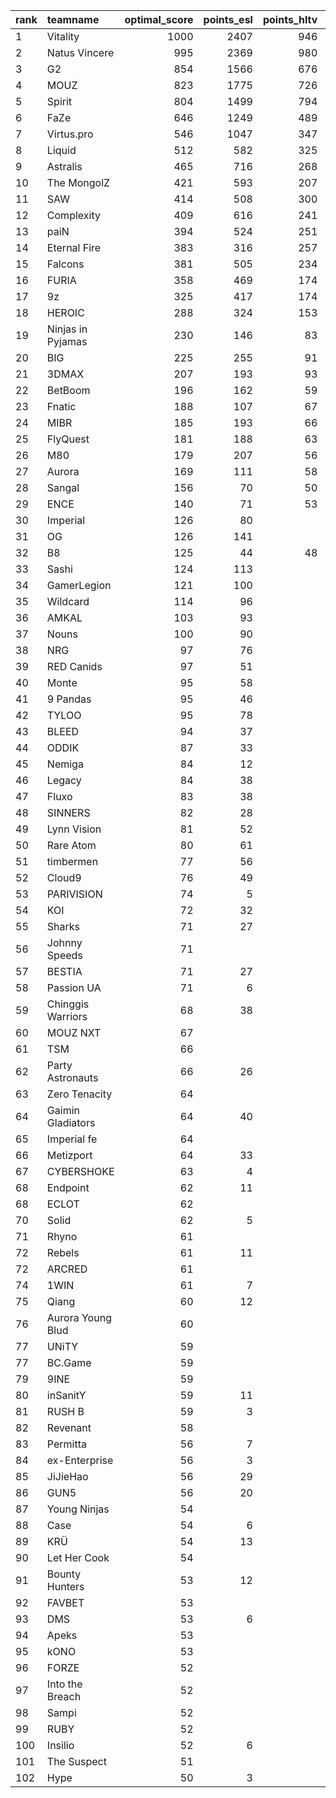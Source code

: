 | rank   | teamname          |   optimal_score |   points_esl |   points_hltv |   points_valve |
|:-------|:------------------|----------------:|-------------:|--------------:|---------------:|
| 1      | Vitality          |            1000 |         2407 |           946 |           1964 |
| 2      | Natus Vincere     |             995 |         2369 |           980 |           1941 |
| 3      | G2                |             854 |         1566 |           676 |           1938 |
| 4      | MOUZ              |             823 |         1775 |           726 |           1876 |
| 5      | Spirit            |             804 |         1499 |           794 |           1820 |
| 6      | FaZe              |             646 |         1249 |           489 |           1712 |
| 7      | Virtus.pro        |             546 |         1047 |           347 |           1568 |
| 8      | Liquid            |             512 |          582 |           325 |           1734 |
| 9      | Astralis          |             465 |          716 |           268 |           1672 |
| 10     | The MongolZ       |             421 |          593 |           207 |           1642 |
| 11     | SAW               |             414 |          508 |           300 |           1540 |
| 12     | Complexity        |             409 |          616 |           241 |           1568 |
| 13     | paiN              |             394 |          524 |           251 |           1509 |
| 14     | Eternal Fire      |             383 |          316 |           257 |           1572 |
| 15     | Falcons           |             381 |          505 |           234 |           1496 |
| 16     | FURIA             |             358 |          469 |           174 |           1576 |
| 17     | 9z                |             325 |          417 |           174 |           1452 |
| 18     | HEROIC            |             288 |          324 |           153 |           1434 |
| 19     | Ninjas in Pyjamas |             230 |          146 |            83 |           1469 |
| 20     | BIG               |             225 |          255 |            91 |           1256 |
| 21     | 3DMAX             |             207 |          193 |            93 |           1361 |
| 22     | BetBoom           |             196 |          162 |            59 |           1370 |
| 23     | Fnatic            |             188 |          107 |            67 |           1372 |
| 24     | MIBR              |             185 |          193 |            66 |           1276 |
| 25     | FlyQuest          |             181 |          188 |            63 |           1091 |
| 26     | M80               |             179 |          207 |            56 |           1216 |
| 27     | Aurora            |             169 |          111 |            58 |           1327 |
| 28     | Sangal            |             156 |           70 |            50 |           1303 |
| 29     | ENCE              |             140 |           71 |            53 |           1206 |
| 30     | Imperial          |             126 |           80 |               |           1207 |
| 31     | OG                |             126 |          141 |               |           1070 |
| 32     | B8                |             125 |           44 |            48 |           1143 |
| 33     | Sashi             |             124 |          113 |               |           1113 |
| 34     | GamerLegion       |             121 |          100 |               |           1122 |
| 35     | Wildcard          |             114 |           96 |               |           1087 |
| 36     | AMKAL             |             103 |           93 |               |           1019 |
| 37     | Nouns             |             100 |           90 |               |           1000 |
| 38     | NRG               |              97 |           76 |               |           1019 |
| 39     | RED Canids        |              97 |           51 |               |           1112 |
| 40     | Monte             |              95 |           58 |               |           1071 |
| 41     | 9 Pandas          |              95 |           46 |               |           1125 |
| 42     | TYLOO             |              95 |           78 |               |            993 |
| 43     | BLEED             |              94 |           37 |               |           1166 |
| 44     | ODDIK             |              87 |           33 |               |           1134 |
| 45     | Nemiga            |              84 |           12 |               |           1226 |
| 46     | Legacy            |              84 |           38 |               |           1074 |
| 47     | Fluxo             |              83 |           38 |               |           1067 |
| 48     | SINNERS           |              82 |           28 |               |           1125 |
| 49     | Lynn Vision       |              81 |           52 |               |            975 |
| 50     | Rare Atom         |              80 |           61 |               |            927 |
| 51     | timbermen         |              77 |           56 |               |            918 |
| 52     | Cloud9            |              76 |           49 |               |            938 |
| 53     | PARIVISION        |              74 |            5 |               |           1130 |
| 54     | KOI               |              72 |           32 |               |           1003 |
| 55     | Sharks            |              71 |           27 |               |           1034 |
| 56     | Johnny Speeds     |              71 |              |               |           1097 |
| 57     | BESTIA            |              71 |           27 |               |           1027 |
| 58     | Passion UA        |              71 |            6 |               |           1091 |
| 59     | Chinggis Warriors |              68 |           38 |               |            920 |
| 60     | MOUZ NXT          |              67 |              |               |           1050 |
| 61     | TSM               |              66 |              |               |           1046 |
| 62     | Party Astronauts  |              66 |           26 |               |            979 |
| 63     | Zero Tenacity     |              64 |              |               |           1017 |
| 64     | Gaimin Gladiators |              64 |           40 |               |            856 |
| 65     | Imperial fe       |              64 |              |               |           1016 |
| 66     | Metizport         |              64 |           33 |               |            897 |
| 67     | CYBERSHOKE        |              63 |            4 |               |           1005 |
| 68     | Endpoint          |              62 |           11 |               |            996 |
| 68     | ECLOT             |              62 |              |               |            996 |
| 70     | Solid             |              62 |            5 |               |            988 |
| 71     | Rhyno             |              61 |              |               |            981 |
| 72     | Rebels            |              61 |           11 |               |            977 |
| 72     | ARCRED            |              61 |              |               |            977 |
| 74     | 1WIN              |              61 |            7 |               |            976 |
| 75     | Qiang             |              60 |           12 |               |            968 |
| 76     | Aurora Young Blud |              60 |              |               |            967 |
| 77     | UNiTY             |              59 |              |               |            961 |
| 77     | BC.Game           |              59 |              |               |            961 |
| 79     | 9INE              |              59 |              |               |            952 |
| 80     | inSanitY          |              59 |           11 |               |            951 |
| 81     | RUSH B            |              59 |            3 |               |            950 |
| 82     | Revenant          |              58 |              |               |            938 |
| 83     | Permitta          |              56 |            7 |               |            921 |
| 84     | ex-Enterprise     |              56 |            3 |               |            918 |
| 85     | JiJieHao          |              56 |           29 |               |                |
| 86     | GUN5              |              56 |           20 |               |            911 |
| 87     | Young Ninjas      |              54 |              |               |            895 |
| 88     | Case              |              54 |            6 |               |            892 |
| 89     | KRÜ               |              54 |           13 |               |            891 |
| 90     | Let Her Cook      |              54 |              |               |            884 |
| 91     | Bounty Hunters    |              53 |           12 |               |            874 |
| 92     | FAVBET            |              53 |              |               |            873 |
| 93     | DMS               |              53 |            6 |               |            871 |
| 94     | Apeks             |              53 |              |               |            869 |
| 95     | kONO              |              53 |              |               |            868 |
| 96     | FORZE             |              52 |              |               |            867 |
| 97     | Into the Breach   |              52 |              |               |            866 |
| 98     | Sampi             |              52 |              |               |            863 |
| 99     | RUBY              |              52 |              |               |            858 |
| 100    | Insilio           |              52 |            6 |               |            856 |
| 101    | The Suspect       |              51 |              |               |            852 |
| 102    | Hype              |              50 |            3 |               |            837 |